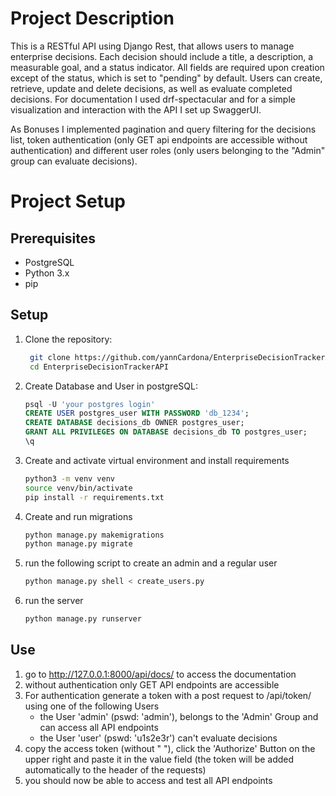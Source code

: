 # Project Description 
This is a RESTful API using Django Rest, that allows users to manage enterprise decisions. Each decision should include a title, a description, a measurable goal, and a status indicator. All fields are required upon creation except of the status, which is set to "pending" by default. Users can create, retrieve, update and delete decisions, as well as evaluate completed decisions. For documentation I used drf-spectacular and for a simple visualization and interaction with the API I set up SwaggerUI.

As Bonuses I implemented pagination and query filtering for the decisions list, token authentication (only GET api endpoints are accessible without authentication) and different user roles (only users belonging to the "Admin" group can evaluate decisions).


# Project Setup

## Prerequisites

- PostgreSQL
- Python 3.x
- pip


## Setup
1. Clone the repository:
   ```sh
    git clone https://github.com/yannCardona/EnterpriseDecisionTrackerAPI.git
    cd EnterpriseDecisionTrackerAPI
    ```

3. Create Database and User in postgreSQL:
    ```sql
    psql -U 'your postgres login'
    CREATE USER postgres_user WITH PASSWORD 'db_1234';
    CREATE DATABASE decisions_db OWNER postgres_user;
    GRANT ALL PRIVILEGES ON DATABASE decisions_db TO postgres_user;
    \q
    ```

4. Create and activate virtual environment and install requirements 
    ```sh
    python3 -m venv venv
    source venv/bin/activate
    pip install -r requirements.txt
    ```

5. Create and run migrations
    ```sh
    python manage.py makemigrations
    python manage.py migrate
    ```

7. run the following script to create an admin and a regular user
    ```sh
    python manage.py shell < create_users.py
    ```
    
9. run the server
    ```sh
    python manage.py runserver
    ```

## Use

1. go to http://127.0.0.1:8000/api/docs/ to access the documentation
2. without authentication only GET API endpoints are accessible
3. For authentication generate a token with a post request to /api/token/ using one of the following Users
	- the User 'admin' (pswd: 'admin'), belongs to the 'Admin' Group and can access all API endpoints
	- the User 'user' (pswd: 'u1s2e3r') can't evaluate decisions
4. copy the access token (without " "), click the 'Authorize' Button on the upper right and paste it in the value field (the token will be added automatically to the header of the requests)
5. you should now be able to access and test all API endpoints
